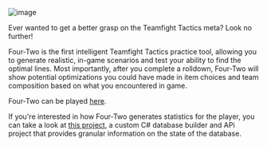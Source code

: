 ![image](https://github.com/user-attachments/assets/cf8f338d-9a53-440a-8c7c-d31333938615)

Ever wanted to get a better grasp on the Teamfight Tactics meta? Look no further!

Four-Two is the first intelligent Teamfight Tactics practice tool, allowing you to generate realistic, in-game scenarios and test your ability to find the optimal lines. Most importantly, after you complete a rolldown, Four-Two will show potential optimizations you could have made in item choices and team composition based on what you encountered in game.

Four-Two can be played [here](victorhli404.github.io/Four-Two/).

If you're interested in how Four-Two generates statistics for the player, you can take a look at [this project](https://github.com/VictorHLi404/TFT-Database-Builder), a custom C# database builder and APi project that provides granular information on the state of the database.
